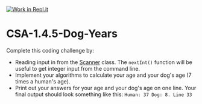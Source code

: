 [![Work in Repl.it](https://classroom.github.com/assets/work-in-replit-14baed9a392b3a25080506f3b7b6d57f295ec2978f6f33ec97e36a161684cbe9.svg)](https://classroom.github.com/online_ide?assignment_repo_id=3049319&assignment_repo_type=AssignmentRepo)
# CSA-1.4.5-Dog-Years

Complete this coding challenge by:
- Reading input in from the [Scanner](https://www.w3schools.com/java/java_user_input.asp) class. The `nextInt()` function will be useful to get integer input from the command line.
- Implement your algorithms to calculate your age and your dog's age (7 times a human's age).
- Print out your answers for your age and your dog's age on one line. Your final output should look something like this: 
`Human: 37 Dog: 8. Line 33`
